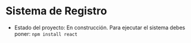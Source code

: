 <h1>Sistema de Registro</h1>

- Estado del proyecto: En construcción.
Para ejecutar el sistema debes poner:
```npm install react```


